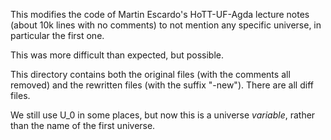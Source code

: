 This modifies the code of Martin Escardo's HoTT-UF-Agda lecture notes
(about 10k lines with no comments) to not mention any specific
universe, in particular the first one.

This was more difficult than expected, but possible.

This directory contains both the original files (with the comments all
removed) and the rewritten files (with the suffix "-new"). There are
all diff files.

We still use U_0 in some places, but now this is a universe
*variable*, rather than the name of the first universe.
